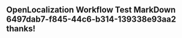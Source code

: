 <properties
ms.topic="hero-topic1"
ms.test1="hero-topic"
ms.test2="test"/>

## OpenLocalization Workflow Test MarkDown 6497dab7-f845-44c6-b314-139338e93aa2 thanks!
